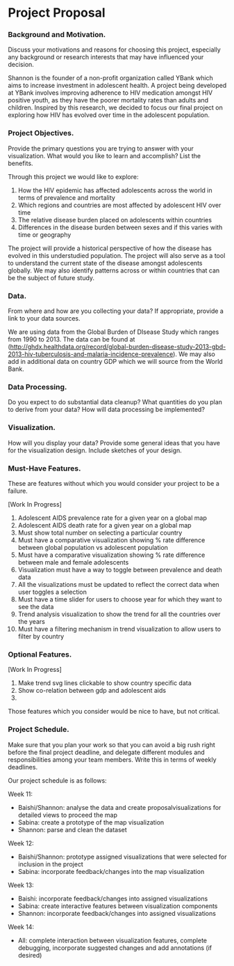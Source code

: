 Project Proposal
===

### Background and Motivation. 

Discuss your motivations and reasons for choosing this project, especially any background or research interests that may have influenced your decision.

Shannon is the founder of a non-profit organization called YBank which aims to increase investment in adolescent health. A project being developed at YBank involves improving adherence to HIV medication amongst HIV positive youth, as they have the poorer mortality rates than adults and children. Inspired by this research, we decided to focus our final project on exploring how HIV has evolved over time in the adolescent population. 

### Project Objectives. 

Provide the primary questions you are trying to answer with your visualization. What would you like to learn and accomplish? List the benefits.

Through this project we would like to explore:

1. How the HIV epidemic has affected adolescents across the world in terms of prevalence and mortality
2. Which regions and countries are most affected by adolescent HIV over time
3. The relative disease burden placed on adolescents within countries
4. Differences in the disease burden between sexes and if this varies with time or geography

The project will provide a historical perspective of how the disease has evolved in this understudied population. The project will also serve as a tool to understand the current state of the disease amongst adolescents globally. We may also identify patterns across or within countries that can be the subject of future study.  

### Data. 

From where and how are you collecting your data? If appropriate, provide a link to your data sources.

We are using data from the Global Burden of DIsease Study which ranges from 1990 to 2013. The data can be found at (http://ghdx.healthdata.org/record/global-burden-disease-study-2013-gbd-2013-hiv-tuberculosis-and-malaria-incidence-prevalence). We may also add in additional data on country GDP which we will source from the World Bank. 

### Data Processing. 

Do you expect to do substantial data cleanup? What quantities do you plan to derive from your data? How will data processing be implemented?

### Visualization. 

How will you display your data? Provide some general ideas that you have for the visualization design. Include sketches of your design.

### Must-Have Features. 

These are features without which you would consider your project to be a failure.

[Work In Progress]

1. Adolescent AIDS prevalence rate for a given year on a global map
2. Adolescent AIDS death rate for a given year on a global map
3. Must show total number on selecting a particular country
4. Must have a comparative visualization showing % rate difference between global population vs adolescent population
5. Must have a comparative visualization showing % rate difference between male and female adolescents
6. Visualization must have a way to toggle between prevalence and death data
7. All the visualizations must be updated to reflect the correct data when user toggles a selection
8. Must have a time slider for users to choose year for which they want to see the data
9. Trend analysis visualization to show the trend for all the countries over the years
10. Must have a filtering mechanism in trend visualization to allow users to filter by country


### Optional Features. 

[Work In Progress]

1. Make trend svg lines clickable to show country specific data
2. Show co-relation between gdp and adolescent aids
3. 

Those features which you consider would be nice to have, but not critical.

### Project Schedule. 

Make sure that you plan your work so that you can avoid a big rush right before the final project deadline, and delegate different modules and responsibilities among your team members. Write this in terms of weekly deadlines.

Our project schedule is as follows:

Week 11: 

- Baishi/Shannon: analyse the data and create proposalvisualizations for detailed views to proceed the map
- Sabina: create a prototype of the map visualization
- Shannon: parse and clean the dataset

Week 12:

- Baishi/Shannon: prototype assigned visualizations that were selected for inclusion in the project
- Sabina: incorporate feedback/changes into the map visualization


Week 13:

- Baishi: incorporate feedback/changes into assigned visualizations
- Sabina: create interactive features between visualization components
- Shannon: incorporate feedback/changes into assigned visualizations

Week 14:

- All: complete interaction between visualization features, complete debugging, incorporate suggested changes and add annotations (if desired)